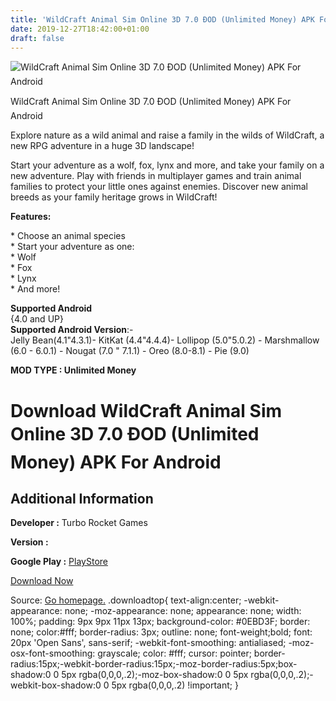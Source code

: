 ```yaml
---
title: 'WildCraft Animal Sim Online 3D 7.0 ÐOD (Unlimited Money) APK For Android'
date: 2019-12-27T18:42:00+01:00
draft: false
---
```


![WildCraft Animal Sim Online 3D 7.0 ÐOD (Unlimited Money) APK For Android](https://i0.wp.com/apkhome.net/wp-content/uploads/2019/11/WildCraft-Animal-Sim-Online-3D.png "WildCraft Animal Sim Online 3D 7.0 ÐOD (Unlimited Money) APK For Android")

  

WildCraft Animal Sim Online 3D 7.0 ÐOD (Unlimited Money) APK For Android

Explore nature as a wild animal and raise a family in the wilds of WildCraft, a new RPG adventure in a huge 3D landscape!

Start your adventure as a wolf, fox, lynx and more, and take your family on a new adventure. Play with friends in multiplayer games and train animal families to protect your little ones against enemies. Discover new animal breeds as your family heritage grows in WildCraft!

**Features:**

\* Choose an animal species  
\* Start your adventure as one:  
\* Wolf  
\* Fox  
\* Lynx  
\* And more!

**Supported Android**  
{4.0 and UP}  
**Supported Android Version**:-  
Jelly Bean(4.1"4.3.1)- KitKat (4.4"4.4.4)- Lollipop (5.0"5.0.2) - Marshmallow (6.0 - 6.0.1) - Nougat (7.0 " 7.1.1) - Oreo (8.0-8.1) - Pie (9.0)

**MOD TYPE : Unlimited Money**

Download WildCraft Animal Sim Online 3D 7.0 ÐOD (Unlimited Money) APK For Android
==================================================================================

Additional Information
----------------------

**Developer :** Turbo Rocket Games

**Version :**

**Google Play :** [PlayStore](https://play.google.com/store/apps/details?id=com.turborocketgames.wildcraft)

  

[Download Now](https://store4app.co/post/wildcraft-animal-sim-online-3d-7-0-od-unlimited-money-apk-for-android_1574148533)

  
Source: [Go homepage.](https://store4app.co/post/wildcraft-animal-sim-online-3d-7-0-od-unlimited-money-apk-for-android_1574148533) .downloadtop{ text-align:center; -webkit-appearance: none; -moz-appearance: none; appearance: none; width: 100%; padding: 9px 9px 11px 13px; background-color: #0EBD3F; border: none; color:#fff; border-radius: 3px; outline: none; font-weight;bold; font: 20px 'Open Sans', sans-serif; -webkit-font-smoothing: antialiased; -moz-osx-font-smoothing: grayscale; color: #fff; cursor: pointer; border-radius:15px;-webkit-border-radius:15px;-moz-border-radius:5px;box-shadow:0 0 5px rgba(0,0,0,.2);-moz-box-shadow:0 0 5px rgba(0,0,0,.2);-webkit-box-shadow:0 0 5px rgba(0,0,0,.2) !important; }